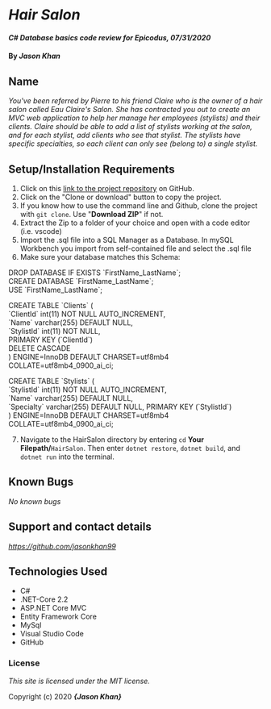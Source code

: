 # _Hair Salon_

#### _C# Database basics code review for Epicodus, 07/31/2020_

#### By _**Jason Khan**_

## Name

_You've been referred by Pierre to his friend Claire who is the owner of a hair salon called Eau Claire's Salon. She has contracted you out to create an MVC web application to help her manage her employees (stylists) and their clients. Claire should be able to add a list of stylists working at the salon, and for each stylist, add clients who see that stylist. The stylists have specific specialties, so each client can only see (belong to) a single stylist._

## Setup/Installation Requirements

  1. Click on this [link to the project repository](https://github.com/jasonkhan99/HairSalon.git) on GitHub.  
  2. Click on the "Clone or download" button to copy the project.     
  3. If you know how to use the command line and Github, clone the project with `git clone`. Use "**Download ZIP**" if not.
  4. Extract the Zip to a folder of your choice and open with a code editor (i.e. vscode)
  5. Import the .sql file into a SQL Manager as a Database. In mySQL Workbench you import from self-contained file and select the .sql file
  6. Make sure your database matches this Schema:  

  DROP DATABASE IF EXISTS \`FirstName_LastName\`;  
  CREATE DATABASE \`FirstName_LastName\`;  
  USE \`FirstName_LastName\`;  

  CREATE TABLE \`Clients\` (  
    \`ClientId\` int(11) NOT NULL AUTO_INCREMENT,  
    \`Name\` varchar(255) DEFAULT NULL,  
    \`StylistId\` int(11) NOT NULL,  
    PRIMARY KEY (\`ClientId\`)  
  DELETE CASCADE  
  ) ENGINE=InnoDB DEFAULT CHARSET=utf8mb4  
  COLLATE=utf8mb4_0900_ai_ci;

  CREATE TABLE \`Stylists\` (  
    \`StylistId\` int(11) NOT NULL AUTO_INCREMENT,  
    \`Name\` varchar(255) DEFAULT NULL,  
    \`Specialty\` varchar(255) DEFAULT NULL,
  PRIMARY KEY (\`StylistId\`)  
)  ENGINE=InnoDB DEFAULT CHARSET=utf8mb4   COLLATE=utf8mb4_0900_ai_ci;

  7. Navigate to the HairSalon directory by entering `cd` **Your Filepath/**`HairSalon`. Then enter `dotnet restore`, `dotnet build`, and `dotnet run` into the terminal.

## Known Bugs

_No known bugs_

## Support and contact details

_https://github.com/jasonkhan99_

## Technologies Used

* C#
* .NET-Core 2.2
* ASP.NET Core MVC
* Entity Framework Core
* MySql
* Visual Studio Code
* GitHub

### License

*This site is licensed under the MIT license.*

Copyright (c) 2020 **_{Jason Khan}_**